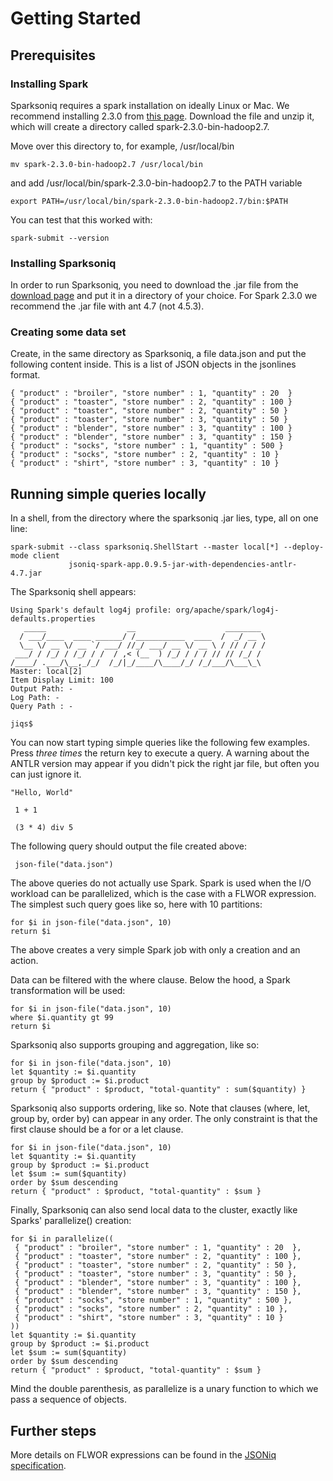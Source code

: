 # Getting Started

## Prerequisites

### Installing Spark

Sparksoniq requires a spark installation on ideally Linux or Mac.
We recommend installing 2.3.0 from [this page](https://spark.apache.org/downloads.html).
Download the file and unzip it, which will create a directory called spark-2.3.0-bin-hadoop2.7. 

Move over this directory to, for example, /usr/local/bin

    mv spark-2.3.0-bin-hadoop2.7 /usr/local/bin

and add /usr/local/bin/spark-2.3.0-bin-hadoop2.7 to the PATH variable

    export PATH=/usr/local/bin/spark-2.3.0-bin-hadoop2.7/bin:$PATH

You can test that this worked with:

    spark-submit --version

### Installing Sparksoniq

In order to run Sparksoniq, you need to download the .jar file from the [download page](https://github.com/Sparksoniq/sparksoniq/releases)
and put it in a directory of your choice. For Spark 2.3.0 we recommend the .jar file with ant 4.7 (not 4.5.3).

### Creating some data set

Create, in the same directory as Sparksoniq, a file data.json and put the following content inside. This is a list of JSON objects in the jsonlines format.

    { "product" : "broiler", "store number" : 1, "quantity" : 20  }
    { "product" : "toaster", "store number" : 2, "quantity" : 100 }
    { "product" : "toaster", "store number" : 2, "quantity" : 50 }
    { "product" : "toaster", "store number" : 3, "quantity" : 50 }
    { "product" : "blender", "store number" : 3, "quantity" : 100 }
    { "product" : "blender", "store number" : 3, "quantity" : 150 }
    { "product" : "socks", "store number" : 1, "quantity" : 500 }
    { "product" : "socks", "store number" : 2, "quantity" : 10 }
    { "product" : "shirt", "store number" : 3, "quantity" : 10 }

## Running simple queries locally

In a shell, from the directory where the sparksoniq .jar lies, type, all on one line:

    spark-submit --class sparksoniq.ShellStart --master local[*] --deploy-mode client
                 jsoniq-spark-app.0.9.5-jar-with-dependencies-antlr-4.7.jar
                 
The Sparksoniq shell appears:

    Using Spark's default log4j profile: org/apache/spark/log4j-defaults.properties
       _____                  __                    ________
      / ___/____  ____ ______/ /___________  ____  /  _/ __ \
      \__ \/ __ \/ __ `/ ___/ //_/ ___/ __ \/ __ \ / // / / /
     ___/ / /_/ / /_/ / /  / ,< (__  ) /_/ / / / // // /_/ /
    /____/ .___/\__,_/_/  /_/|_/____/\____/_/ /_/___/\___\_\
    Master: local[2]
    Item Display Limit: 100
    Output Path: -
    Log Path: -
    Query Path : -

    jiqs$
    
You can now start typing simple queries like the following few examples. Press *three times* the return key to execute a query.
A warning about the ANTLR version may appear if you didn't pick the right jar file, but often you can just ignore it.

    "Hello, World"
 
     1 + 1
 
     (3 * 4) div 5
     
The following query should output the file created above:
     
     json-file("data.json")
     
The above queries do not actually use Spark. Spark is used when the I/O workload can be parallelized, which is the case with a FLWOR expression.
The simplest such query goes like so, here with 10 partitions:

    for $i in json-file("data.json", 10)
    return $i

The above creates a very simple Spark job with only a creation and an action.

Data can be filtered with the where clause. Below the hood, a Spark transformation will be used:

    for $i in json-file("data.json", 10)
    where $i.quantity gt 99
    return $i
    
Sparksoniq also supports grouping and aggregation, like so:

    for $i in json-file("data.json", 10)
    let $quantity := $i.quantity
    group by $product := $i.product
    return { "product" : $product, "total-quantity" : sum($quantity) }
    

Sparksoniq also supports ordering, like so. Note that clauses (where, let, group by, order by) can appear in any order.
The only constraint is that the first clause should be a for or a let clause.

    for $i in json-file("data.json", 10)
    let $quantity := $i.quantity
    group by $product := $i.product
    let $sum := sum($quantity)
    order by $sum descending
    return { "product" : $product, "total-quantity" : $sum }

Finally, Sparksoniq can also send local data to the cluster, exactly like Sparks' parallelize() creation:

    for $i in parallelize((
     { "product" : "broiler", "store number" : 1, "quantity" : 20  },
     { "product" : "toaster", "store number" : 2, "quantity" : 100 },
     { "product" : "toaster", "store number" : 2, "quantity" : 50 },
     { "product" : "toaster", "store number" : 3, "quantity" : 50 },
     { "product" : "blender", "store number" : 3, "quantity" : 100 },
     { "product" : "blender", "store number" : 3, "quantity" : 150 },
     { "product" : "socks", "store number" : 1, "quantity" : 500 },
     { "product" : "socks", "store number" : 2, "quantity" : 10 },
     { "product" : "shirt", "store number" : 3, "quantity" : 10 }
    ))
    let $quantity := $i.quantity
    group by $product := $i.product
    let $sum := sum($quantity)
    order by $sum descending
    return { "product" : $product, "total-quantity" : $sum }

Mind the double parenthesis, as parallelize is a unary function to which we pass a sequence of objects.

## Further steps

More details on FLWOR expressions can be found in the [JSONiq specification](http://www.jsoniq.org/docs/JSONiq/html-single/index.html#chapter-flwor).

